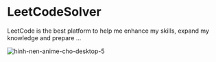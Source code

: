 # LeetCodeSolver
LeetCode is the best platform to help me enhance my skills, expand my knowledge and prepare ...

![hinh-nen-anime-cho-desktop-5](https://user-images.githubusercontent.com/91842746/165355326-f863b5da-97b1-4268-a040-ce53e910c5e5.jpg)
